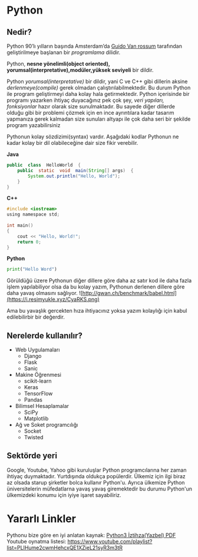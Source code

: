 # Python

## Nedir?
Python 90’lı yılların başında Amsterdam’da [Guido Van rossum](https://tr.wikipedia.org/wiki/Guido_van_Rossum) tarafından geliştirilmeye başlanan bir *programlama* dilidir.

Python, **nesne yönelimli(object oriented), yorumsal(interpretative),modüler,yüksek seviyeli** bir dildir.

Python *yorumsal(interpretative)* bir dildir, yani C ve C++ gibi dillerin aksine *derlenmeye(compile)* gerek olmadan çalıştırılabilmektedir. Bu durum Python ile program geliştirmeyi daha kolay hala getirmektedir. Python içerisinde bir programı yazarken ihtiyaç duyacağınız pek çok şey, *veri yapıları, fonksiyonlar* hazır olarak size sunulmaktadır. Bu sayede diğer dillerde olduğu gibi bir problemi çözmek için en ince ayrıntılara kadar tasarım yapmanıza gerek kalmadan size sunuları altyapı ile çok daha seri bir şekilde program yazabilirsiniz


Pythonun kolay sözdizimi(syntax) vardır. Aşağıdaki kodlar Pythonun ne kadar kolay bir dil olabileceğine dair size fikir verebilir.

**Java**
```java
public  class  HelloWorld  {
    public  static  void  main(String[] args)  {
	    System.out.println("Hello, World");
	}
}
```
**C++**
```c
#include <iostream>
using namespace std;
    
int main() 
{
    cout << "Hello, World!";
    return 0;
}

```
**Python**
```python
print("Hello Word")
```
Görüldüğü üzere Pythonun diğer dillere göre daha az satır kod ile daha fazla işlem yapılabiliyor olsa da bu kolay yazım, Pythonun derlenen dillere göre daha yavaş olmasını sağlıyor.
![http://gwan.ch/benchmark/babel.html](https://i.resimyukle.xyz/CyaRKS.png)

Ama bu yavaşlık gercekten hıza ihtiyacınız yoksa yazım kolaylığı için kabul edilebilirbir bir değerdir.

## Nerelerde kullanılır?
 - Web Uygulamaları
	 - Django
	 - Flask
	 - Sanic
- Makine Öğrenmesi
	- scikit-learn
	- Keras
	- TensorFlow
	- Pandas
- Bilimsel Hesaplamalar
	- SciPy
	- Matplotlib
- Ağ ve Soket programcılığı
	- Socket
	- Twisted
## Sektörde yeri
Google, Youtube, Yahoo gibi kuruluşlar Python programcılarına her zaman ihtiyaç duymaktadır. Yurtdışında oldukça popülerdir. Ülkemiz için ilgi biraz az olsada starup şirketler bolca kullanır Python'u. Ayrıca ülkemize Python üniversitelerin müfedatlarna yavaş yavaş giremektedir bu durumu Python'un ülkemizdeki konumu için iyiye işaret sayabiliriz.
# Yararlı Linkler
Pythonu bize göre en iyi anlatan kaynak: [Python3 İztihza(Yazbel) PDF](https://belgeler.yazbel.com/python-istihza.pdf)
Youtube oynatma listesi: https://www.youtube.com/playlist?list=PLIHume2cwmHehcxQE1XZieL21syR3m3tR


